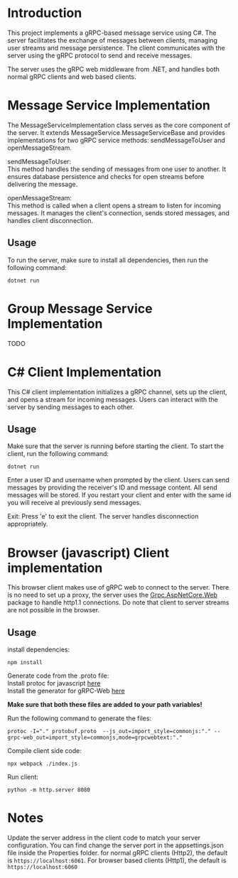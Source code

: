 # Introduction

This project implements a gRPC-based message service using C#. The server facilitates the exchange of messages between clients, managing user streams and message persistence. The client communicates with the server using the gRPC protocol to send and receive messages. 

The server uses the gRPC web middleware from .NET, and handles both normal gRPC clients and web based clients.

# Message Service Implementation

The MessageServiceImplementation class serves as the core component of the server. It extends MessageService.MessageServiceBase and provides implementations for two gRPC service methods: sendMessageToUser and openMessageStream.

sendMessageToUser: \
This method handles the sending of messages from one user to another. It ensures database persistence and checks for open streams before delivering the message.

openMessageStream: \
This method is called when a client opens a stream to listen for incoming messages. It manages the client's connection, sends stored messages, and handles client disconnection.

## Usage

To run the server, make sure to install all dependencies, then run the following command:

```Command
dotnet run
```

# Group Message Service Implementation

TODO

# C# Client Implementation

This C# client implementation initializes a gRPC channel, sets up the client, and opens a stream for incoming messages. Users can interact with the server by sending messages to each other. 

## Usage

Make sure that the server is running before starting the client. To start the client, run the following command:

```console
dotnet run
```

Enter a user ID and username when prompted by the client. Users can send messages by providing the receiver's ID and message content. All send messages will be stored. If you restart your client and enter with the same id you will receive al previously send messages.

Exit: Press 'e' to exit the client. The server handles disconnection appropriately.

# Browser (javascript) Client implementation

This browser client makes use of gRPC web to connect to the server. There is no need to set up a proxy, the server uses the [Grpc.AspNetCore.Web](https://www.nuget.org/packages/Grpc.AspNetCore.Web) package to handle http1.1 connections. Do note that client to server streams are not possible in the browser.

## Usage

install dependencies:

```console 
npm install
```

Generate code from the .proto file: \
Install protoc for javascript [here](https://github.com/protocolbuffers/protobuf-javascript/releases) \
Install the generator for gRPC-Web [here](https://github.com/grpc/grpc-web/releases)

**Make sure that both these files are added to your path variables!**

Run the following command to generate the files:

```command
protoc -I="." protobuf.proto  --js_out=import_style=commonjs:"." --grpc-web_out=import_style=commonjs,mode=grpcwebtext:"."
```

Compile client side code:

```console
npx webpack ./index.js
```

Run client:

```console
python -m http.server 8080
```

# Notes

Update the server address in the client code to match your server configuration. You can find change the server port in the appsettings.json file inside the Properties folder. for normal gRPC clients (Http2), the default is `https://localhost:6061`. For browser based clients (Http1), the default is `https://localhost:6060` 